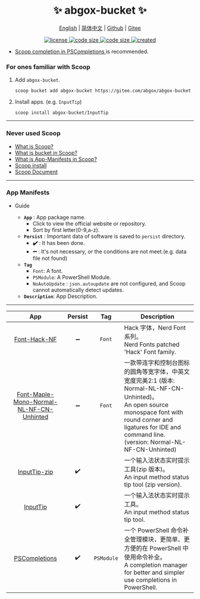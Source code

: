 <p align="center">
    <h1 align="center">✨ abgox-bucket ✨</h1>
</p>

<p align="center">
    <a href="README.md">English</a> |
    <a href="README-CN.md">简体中文</a> |
    <a href="https://github.com/abgox/abgox-bucket">Github</a> |
    <a href="https://gitee.com/abgox/abgox-bucket">Gitee</a>
</p>

<p align="center">
    <a href="https://github.com/abgox/abgox-bucket/blob/main/LICENSE">
        <img src="https://img.shields.io/github/license/abgox/abgox-bucket" alt="license" />
    </a>
    <a href="https://img.shields.io/github/languages/code-size/abgox/abgox-bucket.svg">
        <img src="https://img.shields.io/github/languages/code-size/abgox/abgox-bucket.svg" alt="code size" />
    </a>
    <a href="https://img.shields.io/github/repo-size/abgox/abgox-bucket.svg">
        <img src="https://img.shields.io/github/repo-size/abgox/abgox-bucket.svg" alt="code size" />
    </a>
    <a href="https://github.com/abgox/abgox-bucket">
        <img src="https://img.shields.io/github/created-at/abgox/abgox-bucket" alt="created" />
    </a>
</p>

-   [Scoop completion in PSCompletions ](https://github.com/abgox/PSCompletions "PSCompletions")is recommended.

### For ones familiar with Scoop

1.  Add `abgox-bucket`.

    ```shell
    scoop bucket add abgox-bucket https://gitee.com/abgox/abgox-bucket
    ```

2.  Install apps. (e.g. `InputTip`)

    ```shell
    scoop install abgox-bucket/InputTip
    ```

---

### Never used Scoop

-   [What is Scoop?](https://github.com/ScoopInstaller/Scoop)
-   [What is bucket in Scoop?](https://github.com/ScoopInstaller/Scoop/wiki/Buckets)
-   [What is App-Manifests in Scoop?](https://github.com/ScoopInstaller/Scoop/wiki/App-Manifests)
-   [Scoop install](https://github.com/ScoopInstaller/Install)
-   [Scoop Document](https://github.com/ScoopInstaller/Scoop/wiki)

---

### App Manifests

-   Guide

    -   **`App`** : App package name.
        -   Click to view the official website or repository.
        -   Sort by first letter(0-9,a-z).
    -   **`Persist`** : Important data of software is saved to `persist` directory.
        -   **✔️** : It has been done.
        -   **➖** : It's not necessary, or the conditions are not meet.(e.g. data file not found)
    -   **`Tag`**
        -   `Font`: A font.
        -   `PSModule`: A PowerShell Module.
        -   `NoAutoUpdate` : `json.autoupdate` are not configured, and Scoop cannot automatically detect updates.
    -   **`Description`**: App Description.

---

<!-- prettier-ignore-start -->
|App|Persist|Tag|Description|
|:-:|:-:|:-:|-|
|[Font-Hack-NF](https://github.com/ryanoasis/nerd-fonts)|➖|`Font`|Hack 字体，Nerd Font 系列。<br>Nerd Fonts patched 'Hack' Font family.|
|[Font-Maple-Mono-Normal-NL-NF-CN-Unhinted](https://github.com/subframe7536/Maple-font)|➖|`Font`|一款带连字和控制台图标的圆角等宽字体，中英文宽度完美2:1 (版本: Normal-NL-NF-CN-Unhinted)。<br> An open source monospace font with round corner and ligatures for IDE and command line. (version: Normal-NL-NF-CN-Unhinted)|
|[InputTip-zip](https://inputtip.abgox.com)|✔️||一个输入法状态实时提示工具(zip 版本)。<br>An input method status tip tool (zip version).|
|[InputTip](https://inputtip.abgox.com/)|✔️||一个输入法状态实时提示工具。<br>An input method status tip tool.|
|[PSCompletions](https://pscompletions.abgox.com/)|✔️|`PSModule`|一个 PowerShell 命令补全管理模块，更简单、更方便的在 PowerShell 中使用命令补全。<br>A completion manager for better and simpler use completions in PowerShell.|
<!-- prettier-ignore-end -->
